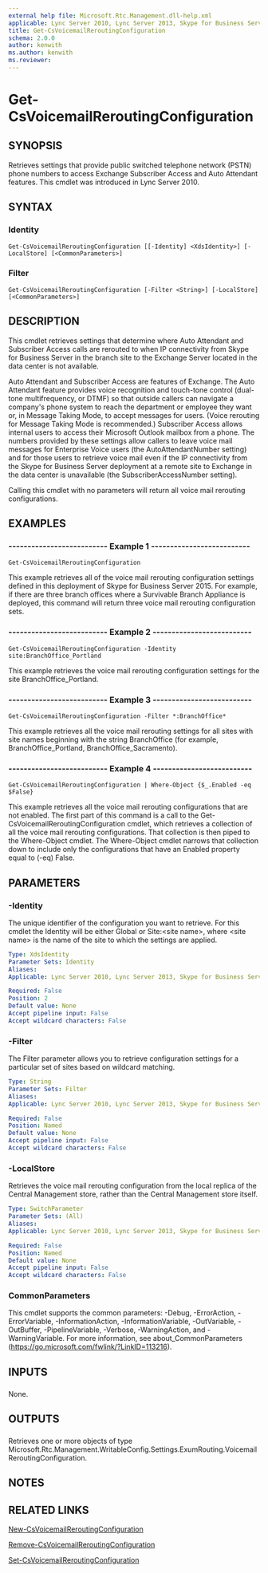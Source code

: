 ```yaml
---
external help file: Microsoft.Rtc.Management.dll-help.xml
applicable: Lync Server 2010, Lync Server 2013, Skype for Business Server 2015, Skype for Business Server 2019
title: Get-CsVoicemailReroutingConfiguration
schema: 2.0.0
author: kenwith
ms.author: kenwith
ms.reviewer:
---
```


# Get-CsVoicemailReroutingConfiguration

## SYNOPSIS
Retrieves settings that provide public switched telephone network (PSTN) phone numbers to access Exchange Subscriber Access and Auto Attendant features.
This cmdlet was introduced in Lync Server 2010.



## SYNTAX

### Identity
```
Get-CsVoicemailReroutingConfiguration [[-Identity] <XdsIdentity>] [-LocalStore] [<CommonParameters>]
```

### Filter
```
Get-CsVoicemailReroutingConfiguration [-Filter <String>] [-LocalStore] [<CommonParameters>]
```

## DESCRIPTION
This cmdlet retrieves settings that determine where Auto Attendant and Subscriber Access calls are rerouted to when IP connectivity from Skype for Business Server in the branch site to the Exchange Server located in the data center is not available.

Auto Attendant and Subscriber Access are features of Exchange.
The Auto Attendant feature provides voice recognition and touch-tone control (dual-tone multifrequency, or DTMF) so that outside callers can navigate a company's phone system to reach the department or employee they want or, in Message Taking Mode, to accept messages for users.
(Voice rerouting for Message Taking Mode is recommended.) Subscriber Access allows internal users to access their Microsoft Outlook mailbox from a phone.
The numbers provided by these settings allow callers to leave voice mail messages for Enterprise Voice users (the AutoAttendantNumber setting) and for those users to retrieve voice mail even if the IP connectivity from the Skype for Business Server deployment at a remote site to Exchange in the data center is unavailable (the SubscriberAccessNumber setting).

Calling this cmdlet with no parameters will return all voice mail rerouting configurations.



## EXAMPLES

### -------------------------- Example 1 -------------------------- 
```
Get-CsVoicemailReroutingConfiguration
```

This example retrieves all of the voice mail rerouting configuration settings defined in this deployment of Skype for Business Server 2015.
For example, if there are three branch offices where a Survivable Branch Appliance is deployed, this command will return three voice mail rerouting configuration sets.

### -------------------------- Example 2 -------------------------- 
```
Get-CsVoicemailReroutingConfiguration -Identity site:BranchOffice_Portland
```

This example retrieves the voice mail rerouting configuration settings for the site BranchOffice_Portland.


### -------------------------- Example 3 -------------------------- 
```
Get-CsVoicemailReroutingConfiguration -Filter *:BranchOffice*
```

This example retrieves all the voice mail rerouting settings for all sites with site names beginning with the string BranchOffice (for example, BranchOffice_Portland, BranchOffice_Sacramento).


### -------------------------- Example 4 -------------------------- 
```
Get-CsVoicemailReroutingConfiguration | Where-Object {$_.Enabled -eq $False}
```

This example retrieves all the voice mail rerouting configurations that are not enabled.
The first part of this command is a call to the Get-CsVoicemailReroutingConfiguration cmdlet, which retrieves a collection of all the voice mail rerouting configurations.
That collection is then piped to the Where-Object cmdlet.
The Where-Object cmdlet narrows that collection down to include only the configurations that have an Enabled property equal to (-eq) False.


## PARAMETERS

### -Identity
The unique identifier of the configuration you want to retrieve.
For this cmdlet the Identity will be either Global or Site:\<site name\>, where \<site name\> is the name of the site to which the settings are applied.

```yaml
Type: XdsIdentity
Parameter Sets: Identity
Aliases: 
Applicable: Lync Server 2010, Lync Server 2013, Skype for Business Server 2015, Skype for Business Server 2019

Required: False
Position: 2
Default value: None
Accept pipeline input: False
Accept wildcard characters: False
```

### -Filter
The Filter parameter allows you to retrieve configuration settings for a particular set of sites based on wildcard matching.

```yaml
Type: String
Parameter Sets: Filter
Aliases: 
Applicable: Lync Server 2010, Lync Server 2013, Skype for Business Server 2015, Skype for Business Server 2019

Required: False
Position: Named
Default value: None
Accept pipeline input: False
Accept wildcard characters: False
```

### -LocalStore
Retrieves the voice mail rerouting configuration from the local replica of the Central Management store, rather than the Central Management store itself.

```yaml
Type: SwitchParameter
Parameter Sets: (All)
Aliases: 
Applicable: Lync Server 2010, Lync Server 2013, Skype for Business Server 2015, Skype for Business Server 2019

Required: False
Position: Named
Default value: None
Accept pipeline input: False
Accept wildcard characters: False
```

### CommonParameters
This cmdlet supports the common parameters: -Debug, -ErrorAction, -ErrorVariable, -InformationAction, -InformationVariable, -OutVariable, -OutBuffer, -PipelineVariable, -Verbose, -WarningAction, and -WarningVariable. For more information, see about_CommonParameters (https://go.microsoft.com/fwlink/?LinkID=113216).

## INPUTS

###  
None.

## OUTPUTS

###  
Retrieves one or more objects of type Microsoft.Rtc.Management.WritableConfig.Settings.ExumRouting.VoicemailReroutingConfiguration.

## NOTES

## RELATED LINKS

[New-CsVoicemailReroutingConfiguration](New-CsVoicemailReroutingConfiguration.md)

[Remove-CsVoicemailReroutingConfiguration](Remove-CsVoicemailReroutingConfiguration.md)

[Set-CsVoicemailReroutingConfiguration](Set-CsVoicemailReroutingConfiguration.md)

